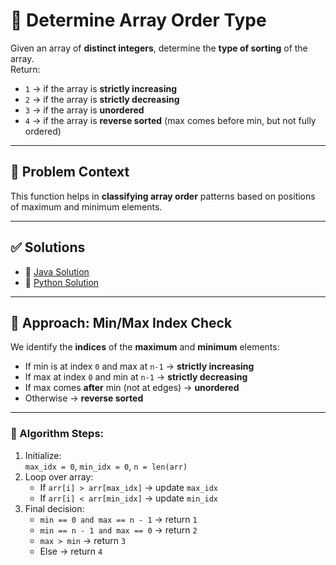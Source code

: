 # 🧩 Determine Array Order Type

Given an array of **distinct integers**, determine the **type of sorting** of the array.  
Return:
- `1` → if the array is **strictly increasing**
- `2` → if the array is **strictly decreasing**
- `3` → if the array is **unordered**
- `4` → if the array is **reverse sorted** (max comes before min, but not fully ordered)

---

## 🔗 Problem Context

This function helps in **classifying array order** patterns based on positions of maximum and minimum elements.

---

## ✅ Solutions

- 🔹 [Java Solution](./Type_of_array.java)
- 🔹 [Python Solution](./Type_of_array.py)

---

## 🧠 Approach: Min/Max Index Check

We identify the **indices** of the **maximum** and **minimum** elements:

- If min is at index `0` and max at `n-1` → **strictly increasing**
- If max at index `0` and min at `n-1` → **strictly decreasing**
- If max comes **after** min (not at edges) → **unordered**
- Otherwise → **reverse sorted**

---

### 📌 Algorithm Steps:

1. Initialize:  
   `max_idx = 0`, `min_idx = 0`, `n = len(arr)`
2. Loop over array:
   - If `arr[i] > arr[max_idx]` → update `max_idx`
   - If `arr[i] < arr[min_idx]` → update `min_idx`
3. Final decision:
   - `min == 0 and max == n - 1` → return `1`
   - `min == n - 1 and max == 0` → return `2`
   - `max > min` → return `3`
   - Else → return `4`
